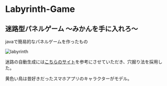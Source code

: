 # Labyrinth-Game
## 迷路型パネルゲーム 〜みかんを手に入れろ〜
javaで簡易的なパネルゲームを作ったもの

![labyrinth](https://user-images.githubusercontent.com/81272668/219070453-20a4c3d1-02f7-4142-ac09-2ecac62ab96f.png)

迷路の自動生成には[こちらのサイト](http://www5d.biglobe.ne.jp/stssk/maze/make.html)を参考にさせていただき、穴掘り法を採用した。

黄色い鳥は昔好きだったスマホアプリのキャラクターがモデル。
